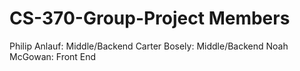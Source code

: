 # CS-370-Group-Project Members
Philip Anlauf: Middle/Backend
Carter Bosely: Middle/Backend
Noah McGowan: Front End
